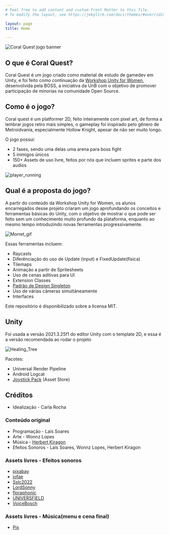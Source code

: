 ```yaml
---
# Feel free to add content and custom Front Matter to this file.
# To modify the layout, see https://jekyllrb.com/docs/themes/#overriding-theme-defaults

layout: page
title: Home

---
```

![Coral Quest jogo banner](https://github.com/Laisczt/CoralQuest/assets/112433653/f3cee4c9-6251-4189-ab6b-614939955329)

## O que é Coral Quest?
Coral Quest é um jogo criado como material de estudo de gamedev em Unity, e foi feito como continuação da [Workshop Unity for Women](https://github.com/BOSS-BigOpenSourceSibling/unity-for-women), desenvolvida pela BOSS, a iniciativa da UnB com o objetivo de promover participação de minorias na comunidade Open Source.

## Como é o jogo?
Coral quest é um platformer 2D, feito inteiramente com pixel art, de forma a lembrar jogos retro mais símples, o gameplay foi inspirado pelo gênero de Metroidvania, especialmente Hollow Knight, apesar de não ser muito longo.

O jogo possui:
* 2 fases, sendo uma delas uma arena para boss fight
* 5 inimigos únicos
* 150+ Assets de uso livre, feitos por nós que incluem sprites e parte dos audios

![player_running](https://github.com/Laisczt/CoralQuest/assets/92321749/6c4b2e20-5ea2-48ec-91e9-0daaa2ed8d7a)

## Qual é a proposta do jogo?
A partir do conteúdo da Workshop Unity for Women, os alunos encarregados desse projeto criaram um jogo aprofundando os conceitos e ferramentas básicas do Unity, com o objetivo de mostrar o que pode ser feito sem um conhecimento muito profundo da plataforma, enquanto ao mesmo tempo introduzindo novas ferramentas progressivamente.

![Morret_gif](https://github.com/Laisczt/CoralQuest/assets/92321749/0bab9730-3fa4-440e-a86e-87c72c3eb8a5)

Essas ferramentas incluem:
- Raycasts
- Diferênciação do uso de Update (input) e FixedUpdate(física)
- Tilemaps
- Animação a partir de Spritesheets
- Uso de cenas aditivas para UI
- Extension Classes
- [Padrão de Design Singleton](https://gamedevbeginner.com/singletons-in-unity-the-right-way/)
- Uso de várias câmeras simultâneamente
- Interfaces

Este repositório é disponibilizado sobre a licensa MIT.

## Unity
Foi usada a versão 2021.3.25f1 do editor Unity com o template 2D, e essa é a versão recomendada ao rodar o projeto

![Healing_Tree](https://github.com/Laisczt/CoralQuest/assets/92321749/941aba84-db79-4083-9f8a-c606f549fe9e)


Pacotes:
- Universal Render Pipeline
- Android Logcat
- [Joystick Pack](https://assetstore.unity.com/packages/tools/input-management/joystick-pack-107631) (Asset Store)

## Créditos
* Idealização - Carla Rocha
  
### Conteúdo original
* Programação - Laís Soares
* Arte - Wonnz Lopes
* Música - [Herbert Kiragon](https://www.instagram.com/kiragon_obardo/)
* Efeitos Sonoros - Laís Soares, Wonnz Lopes, Herbert Kiragon

### Assets livres - Efeitos sonoros
- [pixabay](https://pixabay.com/) 
- [jofae](https://pixabay.com/users/2612324/) 
- [Sslc2022](https://pixabay.com/users/sslc2022-31978155/)
- [LordSonny](https://pixabay.com/users/lordsonny-38439655/) 
- [floraphonic](https://pixabay.com/users/floraphonic-38928062/)
- [UNIVERSFIELD](https://pixabay.com/users/28281460/)
- [VoiceBosch](https://pixabay.com/users/voicebosch-30143949/)
### Assets livres - Música(menu e cena final)
- [Pix](https://www.youtube.com/@Pixverses)

